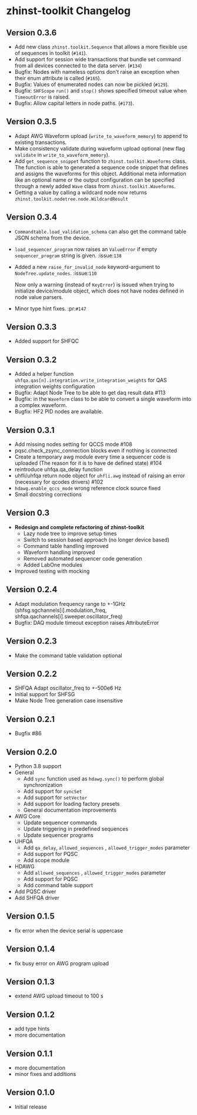 # zhinst-toolkit Changelog

## Version 0.3.6
* Add new class `zhinst.toolkit.Sequence` that allows a more flexible use of 
  sequences in toolkit (`#141`).
* Add support for session wide transactions that bundle set command from all 
  devices connected to the data server. (`#134`)
* Bugfix: Nodes with nameless options don't raise an exception when their enum attribute is called (`#165`).
* Bugfix: Values of enumerated nodes can now be pickled (`#129`).
* Bugfix: `SHFScope` `run()`  and `stop()` shows specified timeout value when `TimeoutError` is raised.
* Bugfix: Allow capital letters in node paths. (`#173`).

## Version 0.3.5
* Adapt AWG Waveform upload (`write_to_waveform_memory`) to append to existing transactions.
* Make consistency validate during waveform upload optional (new flag `validate` in `write_to_waveform_memory`).
* Add `get_sequence_snippet` function to `zhinst.toolkit.Waveforms` class. 
  The function is able to generated a sequence code snippet that defines and assigns
  the waveforms for this object. Additional meta information like an optional name 
  or the output configuration can be specified through a newly added `Wave` class from `zhinst.toolkit.Waveforms`.
* Getting a value by calling a wildcard node now returns `zhinst.toolkit.nodetree.node.WildcardResult`


## Version 0.3.4

* `Commandtable.load_validation_schema` can also get the command table
  JSON schema from the device.
* ``load_sequencer_program`` now raises an ``ValueError``
  if empty ``sequencer_program`` string is given. :issue:`138`
* Added a new `raise_for_invalid_node` keyword-argument to ``NodeTree.update_nodes``. :issue:`110`

  Now only a warning (instead of ``KeyError``) is issued when trying to initialize device/module object, which does
  not have nodes defined in node value parsers.

* Minor type hint fixes. :pr:`#147`

## Version 0.3.3

* Added support for SHFQC

## Version 0.3.2
* Added a helper function ``uhfqa.qas[n].integration.write_integration_weights`` for
  QAS integration weights configuration
* Bugfix: Adapt Node Tree to be able to get daq result data #113
* Bugfix: in the ``Waveform`` class to be able to convert a single waveform into
  a complex waveform.
* Bugfix: HF2 PID nodes are available.

## Version 0.3.1
* Add missing nodes setting for QCCS mode #108
* pqsc.check_zsync_connection blocks even if nothing is connected
* Create a temporary awg module every time a sequencer code is uploaded
  (The reason for it is to have de defined state) #104
* reintroduce uhfqa.qa_delay function
* uhfli/uhfqa return node object for ``uhfli.awg`` instead of raising an error
  (necessary for qcodes drivers) #102
* ``hdawg.enable_qccs_mode`` wrong reference clock source fixed
* Small docstring corrections

## Version 0.3
* **Redesign and complete refactoring of zhinst-toolkit**
  * Lazy node tree to improve setup times
  * Switch to session based approach (no longer device based)
  * Command table handling improved
  * Waveform handling improved
  * Removed automated sequencer code generation
  * Added LabOne modules
* Improved testing with mocking

## Version 0.2.4
* Adapt modulation frequency range to +-1GHz
  (shfsg.sgchannels[i].modulation_freq, shfqa.qachannels[i].sweeper.oscillator_freq)
* Bugfix: DAQ module timeout exception raises AttributeError

## Version 0.2.3
* Make the command table validation optional

## Version 0.2.2
* SHFQA Adapt oscillator_freq to +-500e6 Hz
* Initial support for SHFSG
* Make Node Tree generation case insensitive

## Version 0.2.1
* Bugfix #86

## Version 0.2.0
* Python 3.8 support
* General
    * Add `sync` function used as `hdawg.sync()` to perform global synchronization
    * Add support for `syncSet`
    * Add support for `setVector`
    * Add support for loading factory presets
    * General documentation improvements
* AWG Core
    * Update sequencer commands
    * Update triggering in predefined sequences
    * Update sequencer programs
* UHFQA
    * Add `qa_delay`, `allowed_sequences` , `allowed_trigger_modes` parameter
    * Add support for PQSC
    * Add scope module
* HDAWG
    * Add `allowed_sequences` , `allowed_trigger_modes` parameter
    * Add support for PQSC
    * Add command table support
* Add PQSC driver
* Add SHFQA driver

## Version 0.1.5
* fix error when the device serial is uppercase

## Version 0.1.4
* fix busy error on AWG program upload

## Version 0.1.3
* extend AWG upload timeout to 100 s

## Version 0.1.2
* add type hints
* more documentation

## Version 0.1.1
* more documentation
* minor fixes and additions

## Version 0.1.0
* Initial release
